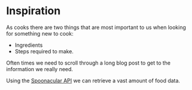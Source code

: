 # Inspiration
As cooks there are two things that are most important to us when looking for something new to cook:
 - Ingredients 
 - Steps required to make. 

Often times we need to scroll through a long blog post to get to the information we really need. 

Using the [Spoonacular API](https://spoonacular.com/food-api) we can retrieve a vast amount of food data.
